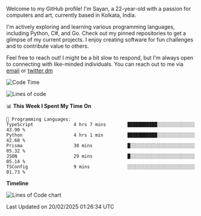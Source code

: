 Welcome to my GitHub profile! I'm Sayan, a 22-year-old with a passion for computers and art, currently based in Kolkata, India.

I'm actively exploring and learning various programming languages, including Python, C#, and Go. Check out my pinned repositories to get a glimpse of my current projects. I enjoy creating software for fun challenges and to contribute value to others.

Feel free to reach out! I might be a bit slow to respond, but I'm always open to connecting with like-minded individuals. You can reach out to me via [email](mailto:me@sayanbiswas.in) or [twitter dm](https://twitter.com/TheDankDel)

<!--START_SECTION:waka-->
![Code Time](http://img.shields.io/badge/Code%20Time-2%2C090%20hrs%2039%20mins-blue)

![Lines of code](https://img.shields.io/badge/From%20Hello%20World%20I%27ve%20Written-7.0%20million%20lines%20of%20code-blue)

📊 **This Week I Spent My Time On** 

```text
💬 Programming Languages: 
TypeScript               4 hrs 7 mins        ███████████░░░░░░░░░░░░░░   43.90 % 
Python                   4 hrs 1 min         ███████████░░░░░░░░░░░░░░   42.68 % 
Prisma                   30 mins             █░░░░░░░░░░░░░░░░░░░░░░░░   05.32 % 
JSON                     29 mins             █░░░░░░░░░░░░░░░░░░░░░░░░   05.14 % 
TSConfig                 9 mins              ░░░░░░░░░░░░░░░░░░░░░░░░░   01.73 % 
```

**Timeline**

![Lines of Code chart](https://raw.githubusercontent.com/Dank-del/Dank-del/main/assets/bar_graph.png)


 Last Updated on 20/02/2025 01:26:34 UTC
<!--END_SECTION:waka-->
